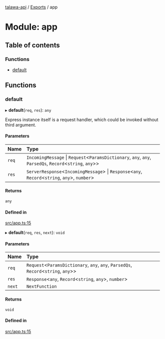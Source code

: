 [talawa-api](../README.md) / [Exports](../modules.md) / app

# Module: app

## Table of contents

### Functions

- [default](app.md#default)

## Functions

### default

▸ **default**(`req`, `res`): `any`

Express instance itself is a request handler, which could be invoked without
third argument.

#### Parameters

| Name | Type |
| :------ | :------ |
| `req` | `IncomingMessage` \| `Request`\<`ParamsDictionary`, `any`, `any`, `ParsedQs`, `Record`\<`string`, `any`\>\> |
| `res` | `ServerResponse`\<`IncomingMessage`\> \| `Response`\<`any`, `Record`\<`string`, `any`\>, `number`\> |

#### Returns

`any`

#### Defined in

[src/app.ts:15](https://github.com/PalisadoesFoundation/talawa-api/blob/ae7aa4f/src/app.ts#L15)

▸ **default**(`req`, `res`, `next`): `void`

#### Parameters

| Name | Type |
| :------ | :------ |
| `req` | `Request`\<`ParamsDictionary`, `any`, `any`, `ParsedQs`, `Record`\<`string`, `any`\>\> |
| `res` | `Response`\<`any`, `Record`\<`string`, `any`\>, `number`\> |
| `next` | `NextFunction` |

#### Returns

`void`

#### Defined in

[src/app.ts:15](https://github.com/PalisadoesFoundation/talawa-api/blob/ae7aa4f/src/app.ts#L15)
